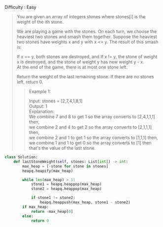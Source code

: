 Difficulty : Easy 

>You are given an array of integers stones where stones[i] is the weight of the ith stone.
>
>We are playing a game with the stones. On each turn, we choose the heaviest two stones and smash them together. Suppose the heaviest two stones have weights x and y with x <= y. The result of this smash is:
>
>If x == y, both stones are destroyed, and
>If x != y, the stone of weight x is destroyed, and the stone of weight y has new weight y - x.  
>At the end of the game, there is at most one stone left.  
>
>Return the weight of the last remaining stone. If there are no stones left, return 0.
>
>>Example 1:  
>>
>>Input: stones = [2,7,4,1,8,1]  
>>Output: 1  
>>Explanation:   
>>We combine 7 and 8 to get 1 so the array converts to [2,4,1,1,1] then,  
>>we combine 2 and 4 to get 2 so the array converts to [2,1,1,1] then,  
>>we combine 2 and 1 to get 1 so the array converts to [1,1,1] then,  
>>we combine 1 and 1 to get 0 so the array converts to [1] then that's the value of the last stone.

```python
class Solution:
    def lastStoneWeight(self, stones: List[int]) -> int:
        max_heap = [-stone for stone in stones]
        heapq.heapify(max_heap)

        while len(max_heap) > 1:
            stone1 = heapq.heappop(max_heap)
            stone2 = heapq.heappop(max_heap)

            if stone1 != stone2:
                heapq.heappush(max_heap, stone1 - stone2)
        if max_heap:
            return -max_heap[0]
        else:
            return 0
```
